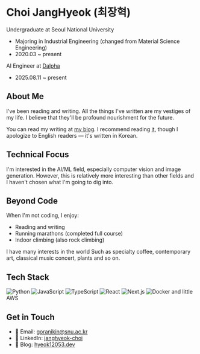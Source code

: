 # Choi JangHyeok (최장혁)

Undergraduate at Seoul National University
- Majoring in Industrial Engineering (changed from Material Science Engineering)
- 2020.03 ~ present

AI Engineer at [Dalpha](https://www.dalpha.so/)
- 2025.08.11 ~ present

## About Me

I've been reading and writing. All the things I've written are my vestiges of my life.
I believe that they'll be profound nourishment for the future.

You can read my writing at [my blog](https://hyeok12053.dev/). I recommend reading [it](https://hyeok12053.dev/writing/personal-essay/itinerary), though I apologize to English readers — it's written in Korean.

## Technical Focus

I'm interested in the AI/ML field, especially computer vision and image generation. However, this is relatively more interesting than other fields and I haven't chosen what I'm going to dig into.

## Beyond Code

When I'm not coding, I enjoy:
- Reading and writing
- Running marathons (completed full course)
- Indoor climbing (also rock climbing)

I have many interests in the world Such as specialty coffee, contemporary art, classical music concert, plants and so on.

## Tech Stack

![Python](https://img.shields.io/badge/Python-3776AB?style=flat-square&logo=python&logoColor=white)
![JavaScript](https://img.shields.io/badge/JavaScript-F7DF1E?style=flat-square&logo=javascript&logoColor=black)
![TypeScript](https://img.shields.io/badge/TypeScript-3178C6?style=flat-square&logo=typescript&logoColor=white)
![React](https://img.shields.io/badge/React-61DAFB?style=flat-square&logo=react&logoColor=black)
![Next.js](https://img.shields.io/badge/Next.js-000000?style=flat-square&logo=next.js&logoColor=white)
![Docker](https://img.shields.io/badge/Docker-2496ED?style=flat-square&logo=docker&logoColor=white)
and little AWS

## Get in Touch

- 📧 Email: goranikin@snu.ac.kr
- 💼 LinkedIn: [janghyeok-choi](https://www.linkedin.com/in/janghyeok-choi-571ab8347/)
- 📝 Blog: [hyeok12053.dev](https://hyeok12053.dev)
